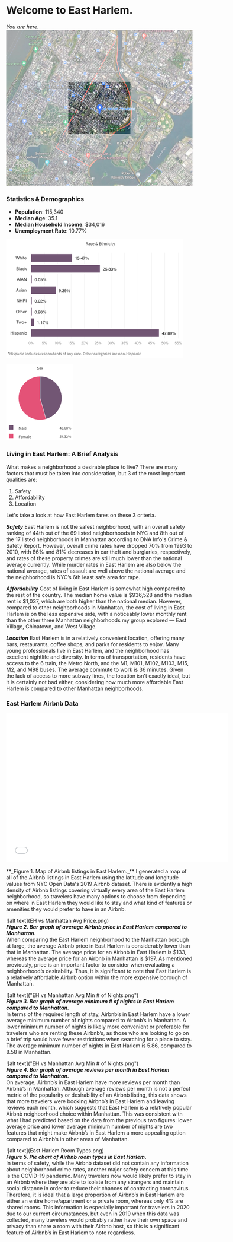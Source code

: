 # Welcome to East Harlem.

_You are here._  
![alt text](HighlightedMap.png)

### Statistics & Demographics

- **Population**: 115,340  
- **Median Age**: 35.1  
- **Median Household Income**: $34,016  
- **Unemployment Rate**: 10.77%  

![alt text](EHrace.png)  

![alt text](EHsex.png)  

### Living in East Harlem: A Brief Analysis

What makes a neighborhood a desirable place to live? There are many factors that must be taken into consideration, but 3 of the most important qualities are:  
1. Safety
2. Affordability
3. Location  

Let's take a look at how East Harlem fares on these 3 criteria.  

**_Safety_**  East Harlem is not the safest neighborhood, with an overall safety ranking of 44th out of the 69 listed neighborhoods in NYC and 8th out of the 17 listed neighborhoods in Manhattan according to DNA Info's Crime & Safety Report. However, overall crime rates have dropped 70% from 1993 to 2010, with 86% and 81% decreases in car theft and burglaries, respectively, and rates of these property crimes are still much lower than the national average currently. While murder rates in East Harlem are also below the national average, rates of assault are well above the national average and the neighborhood is NYC’s 6th least safe area for rape.  

**_Affordability_**  Cost of living in East Harlem is somewhat high compared to the rest of the country. The median home value is $936,528 and the median rent is $1,037, which are both higher than the national median. However, compared to other neighborhoods in Manhattan, the cost of living in East Harlem is on the less expensive side, with a noticeably lower monthly rent than the other three Manhattan neighborhoods my group explored — East Village, Chinatown, and West Village.  

**_Location_**  East Harlem is in a relatively convenient location, offering many bars, restaurants, coffee shops, and parks for residents to enjoy. Many young professionals live in East Harlem, and the neighborhood has excellent nightlife and diversity. In terms of transportation, residents have access to the 6 train, the Metro North, and the M1, M101, M102, M103, M15, M2, and M98 buses. The average commute to work is 36 minutes. Given the lack of access to more subway lines, the location isn't exactly ideal, but it is certainly not bad either, considering how much more affordable East Harlem is compared to other Manhattan neighborhoods.  

### East Harlem Airbnb Data  

<dl>
<iframe src="East Harlem Airbnb Listings Map.html" width="600" height="400" frameborder="0" frameborder="0" marginwidth="0" marginheight="0" allowfullscreen></iframe>
</dl>  **_Figure 1. Map of Airbnb listings in East Harlem._**  
I generated a map of all of the Airbnb listings in East Harlem using the latitude and longitude values from NYC Open Data's 2019 Airbnb dataset. There is evidently a high density of Airbnb listings covering virtually every area of the East Harlem neighborhood, so travelers have many options to choose from depending on where in East Harlem they would like to stay and what kind of features or amenities they would prefer to have in an Airbnb.  


![alt text](EH vs Manhattan Avg Price.png)  
**_Figure 2. Bar graph of average Airbnb price in East Harlem compared to Manhattan._**  
When comparing the East Harlem neighborhood to the Manhattan borough at large, the average Airbnb price in East Harlem is considerably lower than that in Manhattan. The average price for an Airbnb in East Harlem is $133, whereas the average price for an Airbnb in Manhattan is $197. As mentioned previously, price is an important factor to consider when evaluating a neighborhood’s desirability. Thus, it is significant to note that East Harlem is a relatively affordable Airbnb option within the more expensive borough of Manhattan.  


![alt text]("EH vs Manhattan Avg Min # of Nights.png")  
**_Figure 3. Bar graph of average minimum # of nights in East Harlem compared to Manhattan._**  
In terms of the required length of stay, Airbnb’s in East Harlem have a lower average minimum number of nights compared to Airbnb’s in Manhattan. A lower minimum number of nights is likely more convenient or preferable for travelers who are renting these Airbnb’s, as those who are looking to go on a brief trip would have fewer restrictions when searching for a place to stay. The average minimum number of nights in East Harlem is 5.86, compared to 8.58 in Manhattan.  


![alt text]("EH vs Manhattan Avg Min # of Nights.png")  
**_Figure 4. Bar graph of average reviews per month in East Harlem compared to Manhattan._**  
On average, Airbnb’s in East Harlem have more reviews per month than Airbnb’s in Manhattan. Although average reviews per month is not a perfect metric of the popularity or desirability of an Airbnb listing, this data shows that more travelers were booking Airbnb’s in East Harlem and leaving reviews each month, which suggests that East Harlem is a relatively popular Airbnb neighborhood choice within Manhattan. This was consistent with what I had predicted based on the data from the previous two figures: lower average price and lower average minimum number of nights are two features that might make Airbnb’s in East Harlem a more appealing option compared to Airbnb’s in other areas of Manhattan.  


![alt text](East Harlem Room Types.png)  
**_Figure 5. Pie chart of Airbnb room types in East Harlem._**  
In terms of safety, while the Airbnb dataset did not contain any information about neighborhood crime rates, another major safety concern at this time is the COVID-19 pandemic. Many travelers now would likely prefer to stay in an Airbnb where they are able to isolate from any strangers and maintain social distance in order to reduce their chances of contracting coronavirus. Therefore, it is ideal that a large proportion of Airbnb’s in East Harlem are either an entire home/apartment or a private room, whereas only 4% are shared rooms. This information is especially important for travelers in 2020 due to our current circumstances, but even in 2019 when this data was collected, many travelers would probably rather have their own space and privacy than share a room with their Airbnb host, so this is a significant feature of Airbnb’s in East Harlem to note regardless.  
